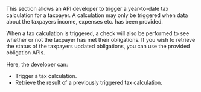 This section allows an API developer to trigger a year-to-date tax calculation for a taxpayer. A calculation may only 
be triggered when data about the taxpayers income, expenses etc. has been provided. 

When a tax calculation is triggered, a check will also be performed to see whether or not the taxpayer has 
met their obligations. If you wish to retrieve the status of the taxpayers updated obligations, you can use the 
provided obligation APIs.

Here, the developer can:

* Trigger a tax calculation.
* Retrieve the result of a previously triggered tax calculation.